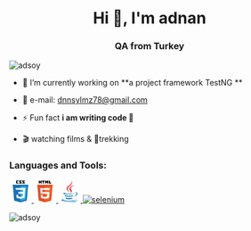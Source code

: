 <h1 align="center">Hi 👋, I'm adnan</h1>
<h3 align="center"> QA from Turkey</h3>

<p align="left"> <img src="https://komarev.com/ghpvc/?username=adsoy&label=Profile%20views&color=0e75b6&style=flat" alt="adsoy" /> </p>

- 🔭 I’m currently working on **a project framework TestNG **

- 📧 e-mail: dnnsylmz78@gmail.com
  
- ⚡ Fun fact **i am writing code 🚀**
  
- 🎬 watching films & 🚶trekking
  
<p align="left">
</p>

<h3 align="left">Languages and Tools:</h3>
<p align="left"> <a href="https://www.w3schools.com/css/" target="_blank" rel="noreferrer"> <img src="https://raw.githubusercontent.com/devicons/devicon/master/icons/css3/css3-original-wordmark.svg" alt="css3" width="40" height="40"/> </a> <a href="https://www.w3.org/html/" target="_blank" rel="noreferrer"> <img src="https://raw.githubusercontent.com/devicons/devicon/master/icons/html5/html5-original-wordmark.svg" alt="html5" width="40" height="40"/> </a> <a href="https://www.java.com" target="_blank" rel="noreferrer"> <img src="https://raw.githubusercontent.com/devicons/devicon/master/icons/java/java-original.svg" alt="java" width="40" height="40"/> </a> <a href="https://www.selenium.dev" target="_blank" rel="noreferrer"> <img src="https://raw.githubusercontent.com/detain/svg-logos/780f25886640cef088af994181646db2f6b1a3f8/svg/selenium-logo.svg" alt="selenium" width="40" height="40"/> </a> </p>

<p><img align="center" src="https://github-readme-stats.vercel.app/api/top-langs?username=adsoy&show_icons=true&locale=en&layout=compact" alt="adsoy" /></p>
